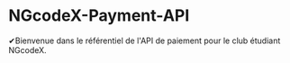# NGcodeX-Payment-API
✔Bienvenue dans le référentiel de l'API de paiement pour le club étudiant NGcodeX.
